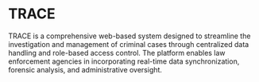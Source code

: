 # TRACE
TRACE is a comprehensive web-based system designed to streamline the investigation and management of criminal cases through centralized data handling and role-based access control. The platform enables law enforcement agencies in incorporating real-time data synchronization, forensic analysis, and administrative oversight.
